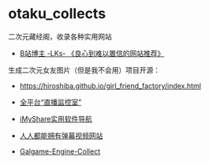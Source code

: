 # otaku_collects
二次元藏经阁，收录各种实用网站

* [B站博主 -LKs- 《良心到难以置信的网站推荐》](https://xiangjianan.gitee.io/lks/)

生成二次元女友图片（但是我不会用）项目开源：
* https://hiroshiba.github.io/girl_friend_factory/index.html

* [全平台“直播监控室”](http://live.yj1211.work/index/home/areas)

* [iMyShare实用软件导航](https://imyshare.com/)

* [人人都能拥有弹幕视频网站](https://github.com/Quandong-Zhang/banguimi-website)

* [Galgame-Engine-Collect](https://github.com/2439905184/Galgame-Engine-Collect)